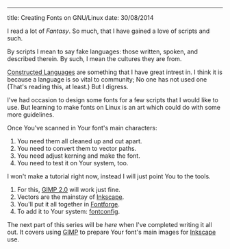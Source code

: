 ---
title: Creating Fonts on GNU/Linux
date: 30/08/2014

I read a lot of *Fantasy*. So much,
that I have gained a love of scripts and such.

By scripts I mean to say fake languages:
those written, spoken, and described therein.
By such, I mean the cultures they are from.

[Constructed Languages][conlangs] are something that
I have great intrest in. I think it is
because a language is so vital to 
community; No one has not used one
(That's reading this, at least.) But I digress.

I've had occasion to design some fonts
for a few scripts that I would like to use.
But learning to make fonts on Linux is
an art which could do with some more guidelines.

Once You've scanned in Your font's main characters:

1. You need them all cleaned up and cut apart.
2. You need to convert them to vector paths.
3. You need adjust kerning and make the font.
4. You need to test it on Your system, too.

I won't make a tutorial right now,
instead I will just point You to the tools.

1. For this, [GIMP 2.0][gimp] will work just fine.
2. Vectors are the mainstay of [Inkscape][inkscape].
3. You'll put it all together in [Fontforge][fontforge].
4. To add it to Your system: [fontconfig][fontconfig].

The next part of this series will be *here*
when I've completed writing it all out.
It covers using [GIMP][gimp] to prepare
Your font's main images for [Inkscape][inkscape] use.

[conlangs]: http://www.omniglot.com/conscripts/index.htm "A good primer list here. In short, things like Tolkein's Tengwar."
[gimp]: http://www.gimp.org/ "My Graphical Art Program of Choice."
[inkscape]: http://www.inkscape.org/en/ "Vector Graphics' poster child for GNU/Linux."
[fontforge]: http://fontforge.org/ "This is where all of the magic happens."
[fontconfig]: http://www.freedesktop.org/wiki/Software/fontconfig/ "You probably already have this, if You use GNU/Linux in a GUI."
